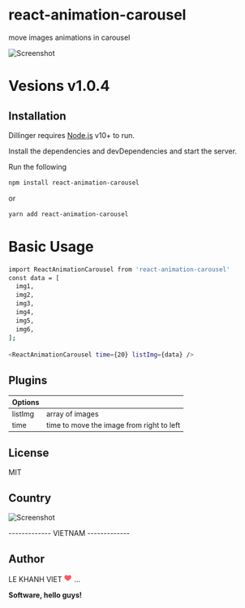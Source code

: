 # react-animation-carousel

move images animations in carousel

![Screenshot](https://github.com/khanhviet/react-animation-carousel/blob/master/preview.gif?raw=true)

# Vesions v1.0.4

## Installation

Dillinger requires [Node.js](https://nodejs.org/) v10+ to run.

Install the dependencies and devDependencies and start the server.

Run the following

```sh
npm install react-animation-carousel
```

or

```sh
yarn add react-animation-carousel
```

# Basic Usage

```sh
import ReactAnimationCarousel from 'react-animation-carousel'
const data = [
  img1,
  img2,
  img3,
  img4,
  img5,
  img6,
];

<ReactAnimationCarousel time={20} listImg={data} />

```

## Plugins

| Options |                                           |
| ------- | ----------------------------------------- |
| listImg | array of images                           |
| time    | time to move the image from right to left |

## License

MIT

## Country
![Screenshot](https://github.com/khanhviet/react-animation-carousel/blob/master/VietNam.svg?raw=true)
<p>------------- VIETNAM -------------</p>

## Author

LE KHANH VIET ![Screenshot](https://github.com/khanhviet/react-animation-carousel/blob/master/heart.png?raw=true) ...

**Software, hello guys!**
